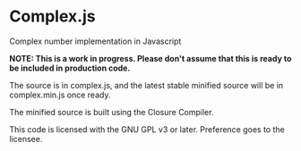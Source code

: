 Complex.js
==========

Complex number implementation in Javascript

<strong>NOTE: This is a work in progress. Please don't assume that
this is ready to be included in production code.</strong>

The source is in complex.js, and the latest stable minified
source will be in complex.min.js once ready.

The minified source is built using the Closure Compiler.

This code is licensed with the GNU GPL v3 or later. Preference
goes to the licensee.
